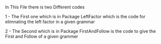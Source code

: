 In This File there is two Different codes 

1 - The First one which is in Package LeftFactor which is the code for elimnating the left factor in a given grammar  

2 - The Second which is in Package FirstAndFollow is the code to give the First and Follow of a given grammer 

